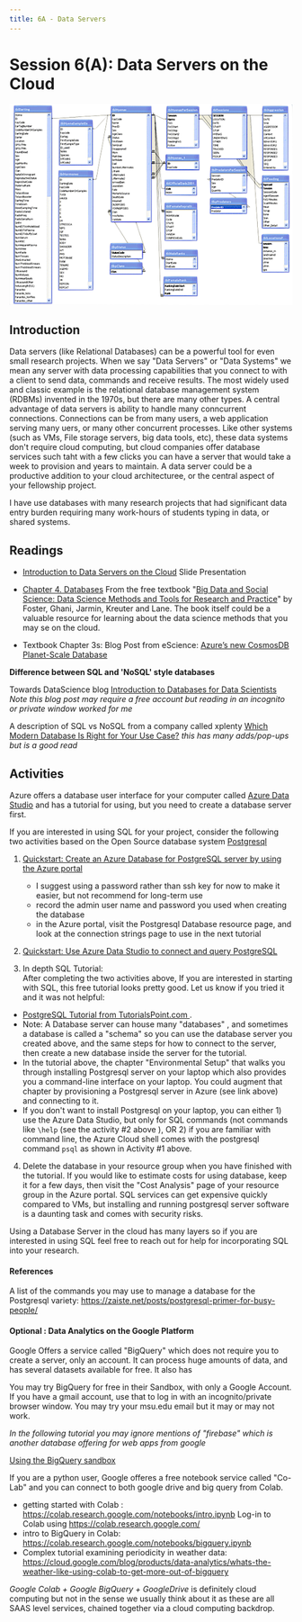 ```yaml
---
title: 6A - Data Servers
---
```


# Session 6(A): Data Servers on the Cloud 

![MSU Mara Hyena Project Database Entity Relationship Diagram](../img/dataservers/hyena-database-er.png)

## Introduction

Data servers (like Relational Databases) can be a powerful tool for even small research projects.   When we say "Data Servers" or "Data Systems"  we mean any server with data processing capabilities that you connect to with a client to send data, commands and receive results.   The most widely used and classic example is the relational database management system (RDBMs) invented in the 1970s, but there are many other types.  A central advantage of data servers is ability to handle many conncurrent connections.  Connections can be from many users, a web application serving many uers, or many other concurrent processes.    Like other systems (such as VMs, File storage servers, big data tools, etc), these data systems don't require cloud computing, but cloud companies offer database services such taht with a few clicks you can have a server that would take a week to provision and years to maintain.  A data server could be a productive addition to your cloud architecturee, or the central aspect of your fellowship project.  

I have use databases with many research projects that had significant data entry burden requiring many work-hours of students typing in data, or shared systems.   

## Readings

- [Introduction to Data Servers on the Cloud](../topics/intro_to_data_servers_for_researchers.html) Slide Presentation 

- [Chapter 4. Databases](https://textbook.coleridgeinitiative.org/chap-db.html) From the free textbook "[Big Data and Social Science: Data Science Methods and Tools for Research and Practice](https://textbook.coleridgeinitiative.org/)" by Foster, Ghani, Jarmin, Kreuter and Lane.  The book itself could be a valuable resource for learning about the data science methods that you may se on the cloud.  

- Textbook Chapter 3s: Blog Post from eScience: [Azure’s new CosmosDB Planet-Scale Database](https://esciencegroup.com/2017/07/31/azures-new-cosmosdb-planet-scale-database/)

**Difference between SQL and 'NoSQL' style databases**

Towards DataScience blog [Introduction to Databases for Data Scientists](https://towardsdatascience.com/databases-101-introduction-to-databases-for-data-scientists-ee18c9f0785d)  *Note this blog post may require a free account but reading in an incognito or private window worked for me*

A description of SQL vs NoSQL from a company called xplenty [Which Modern Database Is Right for Your Use Case?](https://www.xplenty.com/blog/which-database/)   *this has many adds/pop-ups but is a good read*

## Activities

Azure offers a database user interface for your computer called [Azure Data Studio](https://docs.microsoft.com/en-us/sql/azure-data-studio/download-azure-data-studio?view=sql-server-ver15) and has a tutorial for using, but you need to create a database server first.   

If you are interested in using SQL for your project, consider the following two activities based on the Open Source database system [Postgresql](https://www.postgresql.org/)

1. [Quickstart: Create an Azure Database for PostgreSQL server by using the Azure portal](https://docs.microsoft.com/en-us/azure/postgresql/quickstart-create-server-database-portal)
    - I suggest using a password rather than ssh key for now to make it easier, but not recommend for long-term use
    - record the admin user name and password you used when creating the database
    - in the Azure portal, visit the Postgresql Database resource page, and look at the connection strings page to use in the next tutorial
2. [Quickstart: Use Azure Data Studio to connect and query PostgreSQL](https://docs.microsoft.com/en-us/sql/azure-data-studio/quickstart-postgres?view=sql-server-ver15)

3. In depth SQL Tutorial:<br>
After completing the two activities above, If you are interested in starting with SQL, this free tutorial looks pretty good.  Let us know if you tried it and it was not helpful:  
 - [PostgreSQL Tutorial from TutorialsPoint.com ](https://www.tutorialspoint.com/postgresql/index.htm).  
 - Note: A Database server can house many "databases" , and sometimes a database is called a "schema" so you can use the database server you created above, and the same steps for how to connect to the server, then create a new database inside the server for the tutorial.  
 - In the tutorial above, the chapter  "Environmental Setup" that walks you through installing Postgresql server on your laptop which also provides you a command-line interface on your laptop.  You could augment that chapter by provisioning a Postgresql server in Azure (see link above) and connecting to it. 
 - If you don't want to install Postgresql on your laptop, you can either 1) use the Azure Data Studio, but only for SQL commands (not commands like `\help` (see the activity #2 above ), OR 2) if you are familiar with command line, the Azure Cloud shell comes with the postgresql command `psql` as shown in Activity #1 above.  
 
4. Delete the database in your resource group when you have finished with the tutorial.  If you would like to estimate costs for using database, keep it for a few days, then visit the "Cost Analysis" page of your resource group in the Azure portal.  SQL services can get expensive quickly compared to VMs, but installing and running postgresql server software is a daunting task and comes with security risks.  

Using a Database Server in the cloud has many layers so if you are interested in using SQL feel free to reach out for help for incorporating SQL into your research.   

#### References

A list of the commands you may use to manage a database for the Postgresql variety: https://zaiste.net/posts/postgresql-primer-for-busy-people/



#### Optional : Data Analytics on the Google Platform

Google Offers a service called "BigQuery" which does not require you to create a server, only an account.  It can process huge amounts of data, and has several datasets available for free.  It also has 

You may try BigQuery for free in their Sandbox, with only a Google Account.  If you have a gmail account, use that to log in with an incognito/private browser window.   You may try your msu.edu email but it may or may not work. 

*In the following tutorial you may ignore mentions of "firebase" which is another database offering for web apps from google*

[Using the BigQuery sandbox ](https://cloud.google.com/bigquery/docs/sandbox)

If you are a python user, Google offeres a free notebook service called "Co-Lab" and you can connect to both google drive and big query from Colab.  

- getting started with Colab : https://colab.research.google.com/notebooks/intro.ipynb   Log-in to Colab using https://colab.research.google.com/   
- intro to BigQuery in Colab: https://colab.research.google.com/notebooks/bigquery.ipynb
- Complex tutorial examining periodicity in weather data: https://cloud.google.com/blog/products/data-analytics/whats-the-weather-like-using-colab-to-get-more-out-of-bigquery

*Google Colab + Google BigQuery + GoogleDrive* is definitely cloud computing but not in the sense we usually think about it as these are all SAAS level services, chained together via a cloud computing backdrop.  


